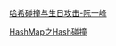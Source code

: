[哈希碰撞与生日攻击-阮一峰](https://www.ruanyifeng.com/blog/2018/09/hash-collision-and-birthday-attack.html)

[HashMap之Hash碰撞](https://www.jianshu.com/p/379680144004)

